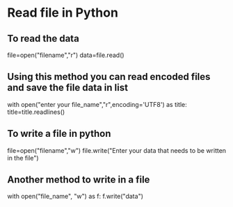 # Read file in Python

## To read the data

file=open("filename","r") 
data=file.read()

## Using this method you can read encoded files and save the file data in list
with open("enter your file_name","r",encoding='UTF8') as title:
        title=title.readlines()

## To write a file in python

file=open("filename","w")
file.write("Enter your data that needs to be written in the file")

## Another method to write in a file
with open("file_name", "w") as f:
    f.write("data")
